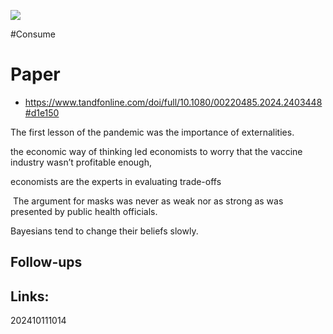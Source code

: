 ![](https://www.youtube.com/watch?v=ONOApK1UxoM&t=935s)



#Consume 
# Paper
- https://www.tandfonline.com/doi/full/10.1080/00220485.2024.2403448#d1e150

The first lesson of the pandemic was the importance of externalities.

the economic way of thinking led economists to worry that the vaccine industry wasn’t profitable enough,

economists are the experts in evaluating trade-offs

 The argument for masks was never as weak nor as strong as was presented by public health officials.

 Bayesians tend to change their beliefs slowly. 

## Follow-ups


## Links: 



202410111014
